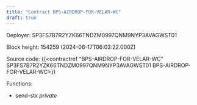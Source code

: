 ```yaml
---
title: "Contract BPS-AIRDROP-FOR-VELAR-WC"
draft: true
---
```

Deployer: SP3FS7B7R2YZK66TNDZM0997QNM9NYP3AVAGWST01


 



Block height: 154259 (2024-06-17T06:03:22.000Z)

Source code: {{<contractref "BPS-AIRDROP-FOR-VELAR-WC" SP3FS7B7R2YZK66TNDZM0997QNM9NYP3AVAGWST01 BPS-AIRDROP-FOR-VELAR-WC>}}

Functions:

* send-stx _private_
